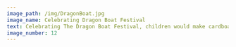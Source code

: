 ```yaml
---
image_path: /img/DragonBoat.jpg
image_name: Celebrating Dragon Boat Festival
text: Celebrating The Dragon Boat Festival, children would make cardboard boats and race in them. 
image_number: 12
---
```

